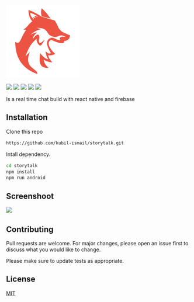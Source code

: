 
![](https://github.com/kubil-ismail/storytalk/blob/master/android/app/src/main/res/drawable/logo.png)


![](https://img.shields.io/github/stars/kubil-ismail/storytalk)
![](https://img.shields.io/github/forks/kubil-ismail/storytalk)
![](https://img.shields.io/github/tag/kubil-ismail/storytalk)
![](https://img.shields.io/github/release/kubil-ismail/storytalk)
![](https://img.shields.io/github/issues/kubil-ismail/storytalk)

Is a real time chat build with react native and firebase

## Installation

Clone this repo

```bash
https://github.com/kubil-ismail/storytalk.git
```
Intall dependency.

```bash
cd storytalk
npm install
npm run android
```

## Screenshoot
![](https://i.ibb.co/YdWWw4M/story-talk-mockup.jpg)

## Contributing
Pull requests are welcome. For major changes, please open an issue first to discuss what you would like to change.

Please make sure to update tests as appropriate.

## License
[MIT](https://choosealicense.com/licenses/mit/)
